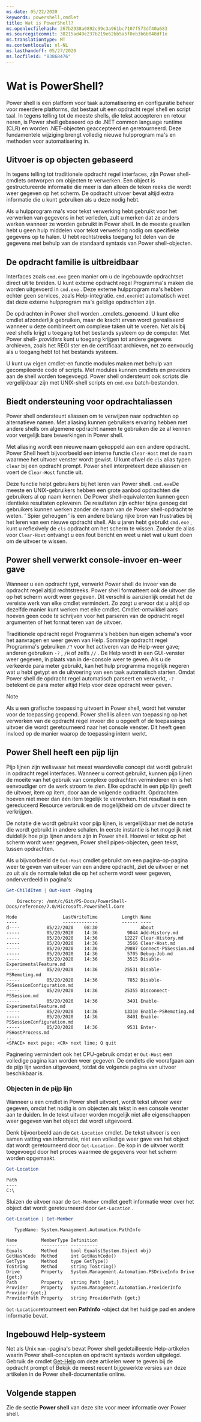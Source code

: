 ```yaml
---
ms.date: 05/22/2020
keywords: powershell,cmdlet
title: Wat is PowerShell?
ms.openlocfilehash: 267b2938a0892c99c3a961bc7107f573df40a683
ms.sourcegitcommit: 38215ad49e237b219e62bb5a5f0eb3b6b048df1e
ms.translationtype: MT
ms.contentlocale: nl-NL
ms.lasthandoff: 05/27/2020
ms.locfileid: "83868476"
---
```

# <a name="what-is-powershell"></a>Wat is PowerShell?

Power shell is een platform voor taak automatisering en configuratie beheer voor meerdere platforms, dat bestaat uit een opdracht regel shell en script taal. In tegens telling tot de meeste shells, die tekst accepteren en retour neren, is Power shell gebaseerd op de .NET common language runtime (CLR) en worden .NET-objecten geaccepteerd en geretourneerd. Deze fundamentele wijziging brengt volledig nieuwe hulpprogram ma's en methoden voor automatisering in.

<!-- removing images until we can get replacements
:::row:::
   :::column span="":::
      Windows
      [![PowerShell on Windows](media/overview/windows-desktop-660.gif)](media/overview/windows-desktop.gif#lightbox)
      [Install on Windows](install/installing-powershell-core-on-windows.md)
   :::column-end:::
   :::column span="":::
      Linux
      [![PowerShell on Linux](media/overview/linux-desktop-660.gif)](media/overview/linux-desktop.gif#lightbox)
      [Install on Linux](install/installing-powershell-core-on-linux.md)
   :::column-end:::
   :::column span="":::
      macOS
      [![PowerShell on macOS](media/overview/macos-desktop-660.gif)](media/overview/macos-desktop.gif#lightbox)
      [Install on macOS](install/installing-powershell-core-on-macos.md)
   :::column-end:::
:::row-end:::
-->

## <a name="output-is-object-based"></a>Uitvoer is op objecten gebaseerd

In tegens telling tot traditionele opdracht regel interfaces, zijn Power shell-cmdlets ontworpen om objecten te verwerken.
Een object is gestructureerde informatie die meer is dan alleen de teken reeks die wordt weer gegeven op het scherm. De opdracht uitvoer bevat altijd extra informatie die u kunt gebruiken als u deze nodig hebt.

Als u hulpprogram ma's voor tekst verwerking hebt gebruikt voor het verwerken van gegevens in het verleden, zult u merken dat ze anders werken wanneer ze worden gebruikt in Power shell. In de meeste gevallen hebt u geen hulp middelen voor tekst verwerking nodig om specifieke gegevens op te halen. U hebt rechtstreeks toegang tot delen van de gegevens met behulp van de standaard syntaxis van Power shell-objecten.

## <a name="the-command-family-is-extensible"></a>De opdracht familie is uitbreidbaar

Interfaces zoals `cmd.exe` geen manier om u de ingebouwde opdrachtset direct uit te breiden. U kunt externe opdracht regel Programma's maken die worden uitgevoerd in `cmd.exe` . Deze externe hulpprogram ma's hebben echter geen services, zoals Help-integratie. `cmd.exe`niet automatisch weet dat deze externe hulpprogram ma's geldige opdrachten zijn.

De opdrachten in Power shell worden _cmdlets_genoemd. U kunt elke cmdlet afzonderlijk gebruiken, maar de kracht ervan wordt gerealiseerd wanneer u deze combineert om complexe taken uit te voeren. Net als bij veel shells krijgt u toegang tot het bestands systeem op de computer. Met Power shell- _providers_ kunt u toegang krijgen tot andere gegevens archieven, zoals het REGI ster en de certificaat archieven, net zo eenvoudig als u toegang hebt tot het bestands systeem.

U kunt uw eigen cmdlet-en functie modules maken met behulp van gecompileerde code of scripts. Met modules kunnen cmdlets en providers aan de shell worden toegevoegd. Power shell ondersteunt ook scripts die vergelijkbaar zijn met UNIX-shell scripts en `cmd.exe` batch-bestanden.

## <a name="support-for-command-aliases"></a>Biedt ondersteuning voor opdrachtaliassen

Power shell ondersteunt aliassen om te verwijzen naar opdrachten op alternatieve namen. Met aliasing kunnen gebruikers ervaring hebben met andere shells om algemene opdracht namen te gebruiken die ze al kennen voor vergelijk bare bewerkingen in Power shell.

Met aliasing wordt een nieuwe naam gekoppeld aan een andere opdracht. Power Shell heeft bijvoorbeeld een interne functie `Clear-Host` met de naam waarmee het uitvoer venster wordt gewist. U kunt ofwel de `cls` alias typen `clear` bij een opdracht prompt. Power shell interpreteert deze aliassen en voert de `Clear-Host` functie uit.

Deze functie helpt gebruikers bij het leren van Power shell. `cmd.exe`De meeste en UNIX-gebruikers hebben een grote aanbod opdrachten die gebruikers al op naam kennen. De Power shell-equivalenten kunnen geen identieke resultaten opleveren. De resultaten zijn echter bijna genoeg dat gebruikers kunnen werken zonder de naam van de Power shell-opdracht te weten. ' Spier geheugen ' is een andere belang rijke bron van frustraties bij het leren van een nieuwe opdracht shell. Als u jaren hebt gebruikt `cmd.exe` , kunt u reflexively de `cls` opdracht om het scherm te wissen. Zonder de alias voor `Clear-Host` ontvangt u een fout bericht en weet u niet wat u kunt doen om de uitvoer te wissen.

## <a name="powershell-handles-console-input-and-display"></a>Power shell verwerkt console-invoer en-weer gave

Wanneer u een opdracht typt, verwerkt Power shell de invoer van de opdracht regel altijd rechtstreeks. Power shell formatteert ook de uitvoer die op het scherm wordt weer gegeven. Dit verschil is aanzienlijk omdat het de vereiste werk van elke cmdlet vermindert. Zo zorgt u ervoor dat u altijd op dezelfde manier kunt werken met elke cmdlet. Cmdlet-ontwikkel aars hoeven geen code te schrijven voor het parseren van de opdracht regel argumenten of het format teren van de uitvoer.

Traditionele opdracht regel Programma's hebben hun eigen schema's voor het aanvragen en weer geven van Help. Sommige opdracht regel Programma's gebruiken `/?` voor het activeren van de Help-weer gave; anderen gebruiken `-?` , `/H` of zelfs `//` . De Help wordt in een GUI-venster weer gegeven, in plaats van in de-console weer te geven. Als u de verkeerde para meter gebruikt, kan het hulp programma mogelijk negeren wat u hebt getypt en de uitvoering van een taak automatisch starten.
Omdat Power shell de opdracht regel automatisch parseert en verwerkt, `-?` betekent de para meter altijd Help voor deze opdracht weer geven.

> [!NOTE]
> Als u een grafische toepassing uitvoert in Power shell, wordt het venster voor de toepassing geopend.
> Power shell is alleen van toepassing op het verwerken van de opdracht regel invoer die u opgeeft of de toepassings uitvoer die wordt geretourneerd naar het console venster. Dit heeft geen invloed op de manier waarop de toepassing intern werkt.

## <a name="powershell-has-a-pipeline"></a>Power Shell heeft een pijp lijn

Pijp lijnen zijn weliswaar het meest waardevolle concept dat wordt gebruikt in opdracht regel interfaces. Wanneer u correct gebruikt, kunnen pijp lijnen de moeite van het gebruik van complexe opdrachten verminderen en is het eenvoudiger om de werk stroom te zien. Elke opdracht in een pijp lijn geeft de uitvoer, item op item, door aan de volgende opdracht. Opdrachten hoeven niet meer dan één item tegelijk te verwerken. Het resultaat is een gereduceerd Resource verbruik en de mogelijkheid om de uitvoer direct te verkrijgen.

De notatie die wordt gebruikt voor pijp lijnen, is vergelijkbaar met de notatie die wordt gebruikt in andere schalen. In eerste instantie is het mogelijk niet duidelijk hoe pijp lijnen anders zijn in Power shell. Hoewel er tekst op het scherm wordt weer gegeven, Power shell pipes-objecten, geen tekst, tussen opdrachten.

Als u bijvoorbeeld de `Out-Host` cmdlet gebruikt om een pagina-op-pagina weer te geven van uitvoer van een andere opdracht, ziet de uitvoer er net zo uit als de normale tekst die op het scherm wordt weer gegeven, onderverdeeld in pagina's:

```powershell
Get-ChildItem | Out-Host -Paging
```

```Output
    Directory: /mnt/c/Git/PS-Docs/PowerShell-Docs/reference/7.0/Microsoft.PowerShell.Core

Mode                 LastWriteTime         Length Name
----                 -------------         ------ ----
d----          05/22/2020    08:30                About
-----          05/20/2020    14:36           9044 Add-History.md
-----          05/20/2020    14:36          12227 Clear-History.md
-----          05/20/2020    14:36           3566 Clear-Host.md
-----          05/20/2020    14:36          29087 Connect-PSSession.md
-----          05/20/2020    14:36           5705 Debug-Job.md
-----          05/20/2020    14:36           3515 Disable-ExperimentalFeature.md
-----          05/20/2020    14:36          25531 Disable-PSRemoting.md
-----          05/20/2020    14:36           7852 Disable-PSSessionConfiguration.md
-----          05/20/2020    14:36          25355 Disconnect-PSSession.md
-----          05/20/2020    14:36           3491 Enable-ExperimentalFeature.md
-----          05/20/2020    14:36          13310 Enable-PSRemoting.md
-----          05/20/2020    14:36           8401 Enable-PSSessionConfiguration.md
-----          05/20/2020    14:36           9531 Enter-PSHostProcess.md
...
<SPACE> next page; <CR> next line; Q quit
```

Paginering vermindert ook het CPU-gebruik omdat er `Out-Host` een volledige pagina kan worden weer gegeven. De cmdlets die voorafgaan aan de pijp lijn worden uitgevoerd, totdat de volgende pagina van uitvoer beschikbaar is.

### <a name="objects-in-the-pipeline"></a>Objecten in de pijp lijn

Wanneer u een cmdlet in Power shell uitvoert, wordt tekst uitvoer weer gegeven, omdat het nodig is om objecten als tekst in een console venster aan te duiden. In de tekst uitvoer worden mogelijk niet alle eigenschappen weer gegeven van het object dat wordt uitgevoerd.

Denk bijvoorbeeld aan de `Get-Location` cmdlet. De tekst uitvoer is een samen vatting van informatie, niet een volledige weer gave van het object dat wordt geretourneerd door `Get-Location` . De kop in de uitvoer wordt toegevoegd door het proces waarmee de gegevens voor het scherm worden opgemaakt.

```powershell
Get-Location
```

```Output
Path
----
C:\
```

Sluizen de uitvoer naar de `Get-Member` cmdlet geeft informatie weer over het object dat wordt geretourneerd door `Get-Location` .

```powershell
Get-Location | Get-Member
```

```Output
   TypeName: System.Management.Automation.PathInfo

Name         MemberType Definition
----         ---------- ----------
Equals       Method     bool Equals(System.Object obj)
GetHashCode  Method     int GetHashCode()
GetType      Method     type GetType()
ToString     Method     string ToString()
Drive        Property   System.Management.Automation.PSDriveInfo Drive {get;}
Path         Property   string Path {get;}
Provider     Property   System.Management.Automation.ProviderInfo Provider {get;}
ProviderPath Property   string ProviderPath {get;}
```

`Get-Location`retourneert een **PathInfo** -object dat het huidige pad en andere informatie bevat.

## <a name="built-in-help-system"></a>Ingebouwd Help-systeem

Net als Unix `man` -pagina's bevat Power shell gedetailleerde Help-artikelen waarin Power shell-concepten en opdracht syntaxis worden uitgelegd. Gebruik de cmdlet [Get-Help][] om deze artikelen weer te geven bij de opdracht prompt of Bekijk de meest recent bijgewerkte versies van deze artikelen in de Power shell-documentatie online.

## <a name="next-steps"></a>Volgende stappen

Zie de sectie **Power shell** van deze site voor meer informatie over Power shell.

<!-- link references -->

[Get-Help]: /powershell/module/microsoft.powershell.core/Get-Help
